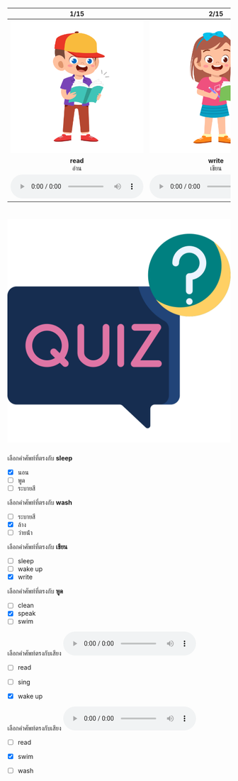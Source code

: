 <div class="carrousel">


|1/15|2/15|3/15|4/15|5/15|6/15|7/15|8/15|9/15|10/15|11/15|12/15|13/15|14/15|15/15|
| :----: | :----: | :----: | :----: | :----: | :----: | :----: | :----: | :----: | :----: | :----: | :----: | :----: | :----: | :----: |
|![](/media/img/activity__read.svg)|![](/media/img/activity__write.svg)|![](/media/img/activity__speak.svg)|![](/media/img/activity__listen.svg)|![](/media/img/activity__study.svg)|![](/media/img/activity__eat.svg)|![](/media/img/activity__sleep.svg)|![](/media/img/activity__wake&#x20;up.svg)|![](/media/img/activity__play.svg)|![](/media/img/activity__sing.svg)|![](/media/img/activity__paint.svg)|![](/media/img/activity__swim.svg)|![](/media/img/activity__cook.svg)|![](/media/img/activity__wash.svg)|![](/media/img/activity__clean.svg)|
|**read**<br>อ่าน|**write**<br>เขียน|**speak**<br>พูด|**listen**<br>ฟังสิ|**study**<br>เรียน|**eat**<br>กิน|**sleep**<br>นอน|**wake up**<br>ตื่น|**play**<br>เล่น|**sing**<br>ร้องเพลง|**paint**<br>ระบายสี|**swim**<br>ว่ายน้ํา|**cook**<br>ทำอาหาร|**wash**<br>ล้าง|**clean**<br>ทำความสะอาด|
|![](/media/audio/read.mp3)|![](/media/audio/write.mp3)|![](/media/audio/speak.mp3)|![](/media/audio/listen.mp3)|![](/media/audio/study.mp3)|![](/media/audio/eat.mp3)|![](/media/audio/sleep.mp3)|![](/media/audio/wake&#x20;up.mp3)|![](/media/audio/play.mp3)|![](/media/audio/sing.mp3)|![](/media/audio/paint.mp3)|![](/media/audio/swim.mp3)|![](/media/audio/cook.mp3)|![](/media/audio/wash.mp3)|![](/media/audio/clean.mp3)|

</div>



# ![icon](/media/icons/quiz.svg) 


 เลือกคำศัพท์ที่ตรงกับ **sleep**
 - [x] นอน
 - [ ] พูด
 - [ ] ระบายสี

 เลือกคำศัพท์ที่ตรงกับ **wash**
 - [ ] ระบายสี
 - [x] ล้าง
 - [ ] ว่ายน้ํา

 เลือกคำศัพท์ที่ตรงกับ **เขียน**
 - [ ] sleep
 - [ ] wake up
 - [x] write

 เลือกคำศัพท์ที่ตรงกับ **พูด**
 - [ ] clean
 - [x] speak
 - [ ] swim

 เลือกคำศัพท์ตรงกับเสียง ![](/media/audio/wake&#x20;up.mp3) 
 - [ ] read
 - [ ] sing
 - [x] wake up


 เลือกคำศัพท์ตรงกับเสียง ![](/media/audio/swim.mp3) 
 - [ ] read
 - [x] swim
 - [ ] wash


